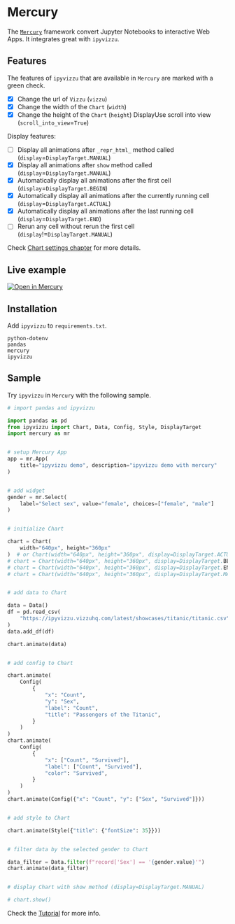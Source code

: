 # Mercury

The [`Mercury`](https://github.com/mljar/mercury) framework convert Jupyter
Notebooks to interactive Web Apps. It integrates great with `ipyvizzu`.

## Features

The features of `ipyvizzu` that are available in `Mercury` are marked with a
green check.

- [x]  Change the url of `Vizzu` (`vizzu`)
- [x]  Change the width of the `Chart` (`width`)
- [x]  Change the height of the `Chart` (`height`) DisplayUse scroll into view
  (`scroll_into_view`=`True`)

Display features:

- [ ]  Display all animations after `_repr_html_` method called
  (`display`=`DisplayTarget.MANUAL`)
- [x]  Display all animations after `show` method called
  (`display`=`DisplayTarget.MANUAL`)
- [x]  Automatically display all animations after the first cell
  (`display`=`DisplayTarget.BEGIN`)
- [x]  Automatically display all animations after the currently running cell
  (`display`=`DisplayTarget.ACTUAL`)
- [x]  Automatically display all animations after the last running cell
  (`display`=`DisplayTarget.END`)
- [ ]  Rerun any cell without rerun the first cell
  (`display`!=`DisplayTarget.MANUAL`)

Check [Chart settings chapter](../../tutorial/chart_settings.md) for more
details.

## Live example

[![Open in Mercury](https://raw.githubusercontent.com/mljar/mercury/main/docs/media/open_in_mercury.svg)](https://veghdev-ipyvizzu-demo.hf.space/app/ipyvizzu_demo)

## Installation

Add `ipyvizzu` to `requirements.txt`.

```
python-dotenv
pandas
mercury
ipyvizzu
```

## Sample

Try `ipyvizzu` in `Mercury` with the following sample.

```python
# import pandas and ipyvizzu

import pandas as pd
from ipyvizzu import Chart, Data, Config, Style, DisplayTarget
import mercury as mr


# setup Mercury App
app = mr.App(
    title="ipyvizzu demo", description="ipyvizzu demo with mercury"
)


# add widget
gender = mr.Select(
    label="Select sex", value="female", choices=["female", "male"]
)


# initialize Chart

chart = Chart(
    width="640px", height="360px"
)  # or Chart(width="640px", height="360px", display=DisplayTarget.ACTUAL)
# chart = Chart(width="640px", height="360px", display=DisplayTarget.BEGIN)
# chart = Chart(width="640px", height="360px", display=DisplayTarget.END)
# chart = Chart(width="640px", height="360px", display=DisplayTarget.MANUAL)


# add data to Chart

data = Data()
df = pd.read_csv(
    "https://ipyvizzu.vizzuhq.com/latest/showcases/titanic/titanic.csv"
)
data.add_df(df)

chart.animate(data)


# add config to Chart

chart.animate(
    Config(
        {
            "x": "Count",
            "y": "Sex",
            "label": "Count",
            "title": "Passengers of the Titanic",
        }
    )
)
chart.animate(
    Config(
        {
            "x": ["Count", "Survived"],
            "label": ["Count", "Survived"],
            "color": "Survived",
        }
    )
)
chart.animate(Config({"x": "Count", "y": ["Sex", "Survived"]}))


# add style to Chart

chart.animate(Style({"title": {"fontSize": 35}}))


# filter data by the selected gender to Chart

data_filter = Data.filter(f"record['Sex'] == '{gender.value}'")
chart.animate(data_filter)


# display Chart with show method (display=DisplayTarget.MANUAL)

# chart.show()
```

Check the [Tutorial](../../tutorial/index.md) for more info.
